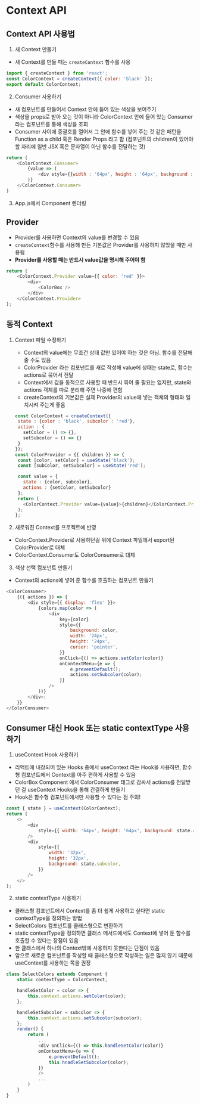 # Context API

## Context API 사용법

1. 새 Context 만들기

-   새 Context를 만들 때는 `createContext` 함수를 사용

```js
import { createContext } from 'react';
const ColorContext = createContext({ color: 'black' });
export default ColorContext;
```

2. Consumer 사용하기

-   새 컴포넌트를 만들어서 Context 안에 들어 있는 색상을 보여주기
-   색상을 props로 받아 오는 것이 아니라 ColorContext 안에 들어 있는 Consumer라는 컴포넌트를 통해 색상을 조회
-   Consumer 사이에 중괄호를 열어서 그 안에 함수를 넣어 주는 것 같은 패턴을 Function as a child 혹은 Render Props 라고 함 (컴포넌트의 children이 있어야 할 자리에 일반 JSX 혹은 문자열이 아닌 함수를 전달하는 것)

```js
return (
    <ColorContext.Consumer>
        {value => (
            <div style={{width : '64px', height : '64px', background : value.color}}> />
        )}
    </ColorContext.Consumer>
)
```

3. App.js에서 Component 렌더링

## Provider

-   Provider를 사용하면 Context의 value를 변경할 수 있음
-   `createContext`함수를 사용해 만든 기본값은 Provider를 사용하지 않았을 때만 사용됨
-   **Provider를 사용할 때는 반드시 value값을 명시해 주어야 함**

```js
return (
    <ColorContext.Provider value={{ color: 'red' }}>
        <div>
            <ColorBox />
        </div>
    </ColorContext.Provider>
);
```

## 동적 Context

1. Context 파일 수정하기

    - Context의 value에는 무조건 상태 값만 있어야 하는 것은 아님. 함수를 전달해 줄 수도 있음
    - ColorProvider 라는 컴포넌트를 새로 작성해 value에 상태는 state로, 함수는 actions로 묶어서 전달
    - Context에서 값을 동적으로 사용할 때 반드시 묶어 줄 필요는 없지만, state와 actions 객체를 따로 분리해 주면 나중에 편함
    - createContext의 기본값은 실제 Provider의 value에 넣는 객체의 형태와 일치시켜 주는게 좋음

    ```js
    const ColorContext = createContext({
     state : {color : 'black', subcolor : 'red'},
     action : {
       setColor = () => {},
       setSubcolor = () => {}
     }
    });
    const ColorProvider = {{ children }} => {
     const [color, setColor] = useState('black');
     const [subColor, setSubcolor] = useState('red');

     const value = {
       state : {color, subcolor},
       actions : {setColor, setSubcolor}
     };
     return (
       <ColorContext.Provider value={value}>{children}</ColorContext.Provider>
     );
    };
    ```

2. 새로워진 Context를 프로젝트에 반영

-   ColorContext.Provider로 사용하던걸 위에 Context 파일에서 export된 ColorProvider로 대체
-   ColorContext.Consumer도 ColorConsumer로 대체

3. 색상 선택 컴포넌트 만들기

-   Context의 actions에 넣어 준 함수를 호출하는 컴포넌트 만들기

```js
<ColorConsumer>
    {({ actions }) => {
        <div style={{ display: 'flex' }}>
            {colors.map(color => (
                <div
                    key={color}
                    style={{
                        background: color,
                        width: '24px',
                        height: '24px',
                        cursor: 'pointer',
                    }}
                    onClick={() => actions.setColor(color)}
                    onContextMenu={e => {
                        e.preventDefault();
                        actions.setSubcolor(color);
                    }}
                />
            ))}
        </div>;
    }}
</ColorConsumer>
```

## Consumer 대신 Hook 또는 static contextType 사용하기

1. useContext Hook 사용하기

-   리액트에 내장되어 있는 Hooks 중에서 useContext 라는 Hook을 사용하면, 함수형 컴포넌트에서 Context를 아주 편하게 사용할 수 있음
-   ColorBox Component 에서 ColorConsumer 태그로 감싸서 actions를 전달받던 걸 useContext Hooks을 통해 간결하게 만들기
-   Hook은 함수형 컴포넌트에서만 사용할 수 있다는 점 주의!

```js
const { state } = useContext(ColorContext);
return (
    <>
        <div
            style={{ width: '64px', height: '64px', background: state.color }}
        />
        <div
            style={{
                width: '32px',
                height: '32px',
                background: state.subcolor,
            }}
        />
    </>
);
```

2. static contextType 사용하기

-   클래스형 컴포넌트에서 Context를 좀 더 쉽게 사용하고 싶다면 static contextType을 정의하는 방법
-   SelectColors 컴포넌트를 클래스형으로 변환하기
-   static contextType을 정의하면 클래스 메서드에서도 Context에 넣어 둔 함수를 호출할 수 있다는 장점이 있음
-   한 클래스에서 하나의 Context밖에 사용하지 못한다는 단점이 있음
-   앞으로 새로운 컴포넌트를 작성할 때 클래스형으로 작성하는 일은 많지 않기 때문에 useContext를 사용하는 쪽을 권장

```js
class SelectColors extends Component {
    static contextType = ColorContext;

    handleSetColor = color => {
        this.context.actions.setColor(color);
    };

    handleSetSubcolor = subcolor => {
        this.context.actions.setSubcolor(subcolor);
    };
    render() {
        return (
            ...
            <div onClick={() => this.handleSetColor(color)}
            onContextMenu={e => {
                e.preventDefault();
                this.hnadleSetSubcolor(color);
            }}
            />
            ...
        )
    }
}
```
